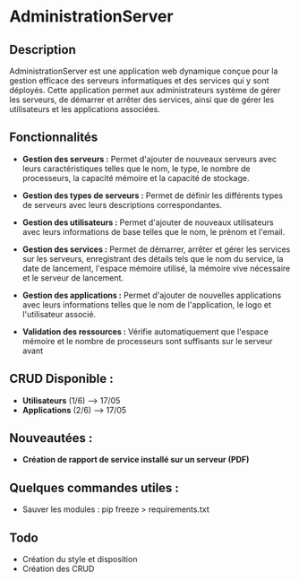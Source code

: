 # AdministrationServer

## Description
AdministrationServer est une application web dynamique conçue pour la gestion efficace des serveurs informatiques et des services qui y sont déployés. Cette application permet aux administrateurs système de gérer les serveurs, de démarrer et arrêter des services, ainsi que de gérer les utilisateurs et les applications associées.

## Fonctionnalités

- **Gestion des serveurs :** Permet d'ajouter de nouveaux serveurs avec leurs caractéristiques telles que le nom, le type, le nombre de processeurs, la capacité mémoire et la capacité de stockage.
  
- **Gestion des types de serveurs :** Permet de définir les différents types de serveurs avec leurs descriptions correspondantes.
  
- **Gestion des utilisateurs :** Permet d'ajouter de nouveaux utilisateurs avec leurs informations de base telles que le nom, le prénom et l'email.
  
- **Gestion des services :** Permet de démarrer, arrêter et gérer les services sur les serveurs, enregistrant des détails tels que le nom du service, la date de lancement, l'espace mémoire utilisé, la mémoire vive nécessaire et le serveur de lancement.
  
- **Gestion des applications :** Permet d'ajouter de nouvelles applications avec leurs informations telles que le nom de l'application, le logo et l'utilisateur associé.

- **Validation des ressources :** Vérifie automatiquement que l'espace mémoire et le nombre de processeurs sont suffisants sur le serveur avant

## CRUD Disponible :

- **Utilisateurs** (1/6)  --> 17/05
- **Applications** (2/6)  --> 17/05

## Nouveautées :

- **Création de rapport de service installé sur un serveur (PDF)**

## Quelques commandes utiles :

- Sauver les modules : pip freeze > requirements.txt


## Todo

- Création du style et disposition 
- Création des CRUD
